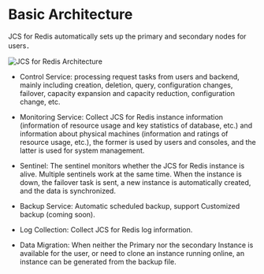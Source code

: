﻿# Basic Architecture

JCS for Redis automatically sets up the primary and secondary nodes for users．



![JCS for Redis Architecture](https://github.com/jdcloudcom/cn/tree/edit/image/Redis/redis-basicInfras.png)


 - Control Service: processing request tasks from users and backend, mainly including creation, deletion, query, configuration changes, failover, capacity expansion and capacity reduction, configuration change, etc.

 - Monitoring Service: Collect JCS for Redis instance information (information of resource usage and key statistics of database, etc.) and information about physical machines (information and ratings of resource usage, etc.), the former is used by users and consoles, and the latter is used for system management.

 - Sentinel: The sentinel monitors whether the JCS for Redis instance is alive. Multiple sentinels work at the same time. When the instance is down, the failover task is sent, a new instance is automatically created, and the data is synchronized.

 - Backup Service: Automatic scheduled backup, support Customized backup (coming soon).

 - Log Collection: Collect JCS for Redis log information.

 - Data Migration: When neither the Primary nor the secondary Instance is available for the user, or need to clone an instance running online, an instance can be generated from the backup file.
